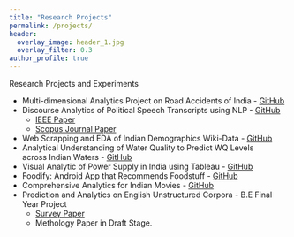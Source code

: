 ```yaml
---
title: "Research Projects"
permalink: /projects/
header:
  overlay_image: header_1.jpg
  overlay_filter: 0.3
author_profile: true
---
```


Research Projects and Experiments
  
- Multi-dimensional Analytics Project on Road Accidents of India - [GitHub](https://github.com/katreparitosh/Multi-Dimentional-Data-Analytics-of-Road-Accidents-in-India)
- Discourse Analytics of Political Speech Transcripts using NLP - [GitHub](https://github.com/katreparitosh/Discourse-Analytics-of-Political-Speech-Transcripts)
  - [IEEE Paper](https://ieeexplore.ieee.org/document/8971605)
  - [Scopus Journal Paper](https://www.ijrte.org/wp-content/uploads/papers/v8i3/C6503098319.pdf)
- Web Scrapping and EDA of Indian Demographics Wiki-Data - [GitHub](https://github.com/katreparitosh/Web-Scrapping-and-EDA)
- Analytical Understanding of Water Quality to Predict WQ Levels <br>
across Indian Waters - [GitHub](https://github.com/katreparitosh/Water-Quality-Analysis)
- Visual Analytic of Power Supply in India using Tableau - [GitHub](https://github.com/katreparitosh/TABLEAU-EDA-Power-Supply-India)
- Foodify: Android App that Recommends Foodstuff - [GitHub](https://github.com/katreparitosh/Foodify-Android-App)
- Comprehensive Analytics for Indian Movies - [GitHub](https://github.com/katreparitosh/DATA-ANALYSIS-of-Indian-Movies)
- Prediction and Analytics on English Unstructured Corpora - B.E Final Year Project 
  - [Survey Paper](https://katreparitosh.github.io/publication/springer_ictis_2020/)
  - Methology Paper in Draft Stage.
